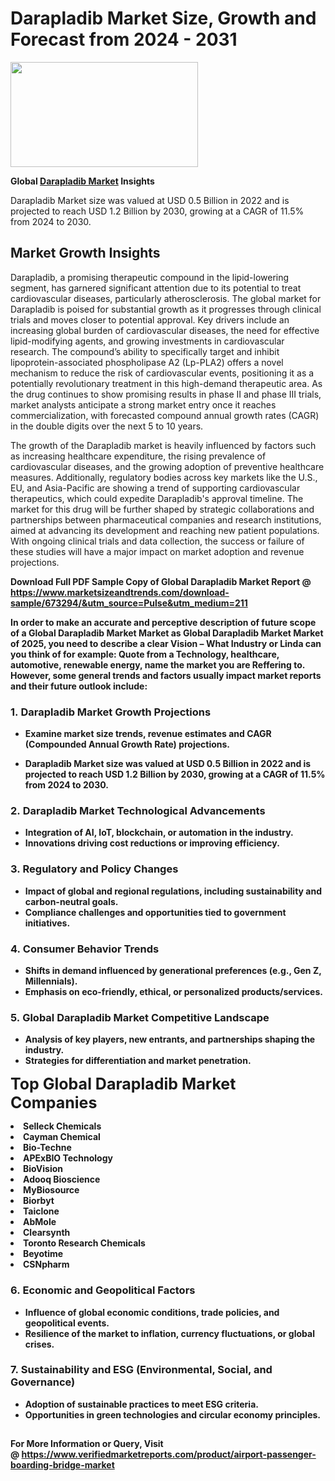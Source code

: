 <H1>Darapladib Market Size, Growth and Forecast from 2024 - 2031</H1><img class="aligncenter size-medium wp-image-584254" src="https://thirdeyenews.in/wp-content/uploads/2024/09/Global-Market-Research-300x168.jpeg" alt="" width="300" height="168" /><p><strong>Global&nbsp;<a href="https://www.marketsizeandtrends.com/download-sample/673294/&amp;utm_source=Pulse&amp;utm_medium=211">Darapladib Market</a> Insights</strong></p><p>Darapladib Market size was valued at USD 0.5 Billion in 2022 and is projected to reach USD 1.2 Billion by 2030, growing at a CAGR of 11.5% from 2024 to 2030.</p><p><h2>Market Growth Insights</h2> <p>Darapladib, a promising therapeutic compound in the lipid-lowering segment, has garnered significant attention due to its potential to treat cardiovascular diseases, particularly atherosclerosis. The global market for Darapladib is poised for substantial growth as it progresses through clinical trials and moves closer to potential approval. Key drivers include an increasing global burden of cardiovascular diseases, the need for effective lipid-modifying agents, and growing investments in cardiovascular research. The compound’s ability to specifically target and inhibit lipoprotein-associated phospholipase A2 (Lp-PLA2) offers a novel mechanism to reduce the risk of cardiovascular events, positioning it as a potentially revolutionary treatment in this high-demand therapeutic area. As the drug continues to show promising results in phase II and phase III trials, market analysts anticipate a strong market entry once it reaches commercialization, with forecasted compound annual growth rates (CAGR) in the double digits over the next 5 to 10 years.</p> <p><strong></strong></p> <p>The growth of the Darapladib market is heavily influenced by factors such as increasing healthcare expenditure, the rising prevalence of cardiovascular diseases, and the growing adoption of preventive healthcare measures. Additionally, regulatory bodies across key markets like the U.S., EU, and Asia-Pacific are showing a trend of supporting cardiovascular therapeutics, which could expedite Darapladib's approval timeline. The market for this drug will be further shaped by strategic collaborations and partnerships between pharmaceutical companies and research institutions, aimed at advancing its development and reaching new patient populations. With ongoing clinical trials and data collection, the success or failure of these studies will have a major impact on market adoption and revenue projections. <p><strong></p><p><span class=""><strong>Download Full PDF Sample Copy of Global Darapladib Market Report</strong> @ <a href="https://www.marketsizeandtrends.com/download-sample/673294/&amp;utm_source=Pulse&amp;utm_medium=211" target="_blank">https://www.marketsizeandtrends.com/download-sample/673294/&amp;utm_source=Pulse&amp;utm_medium=211</a></span></p><p>In order to make an accurate and perceptive description of future scope of a Global&nbsp;Darapladib Market Market as Global&nbsp;Darapladib Market Market of 2025, you need to describe a clear Vision &ndash; What Industry or Linda can you think of for example: Quote from a Technology, healthcare, automotive, renewable energy, name the market you are Reffering to. However, some general trends and factors usually impact market reports and their future outlook include:</p><h3>1.&nbsp;<strong>Darapladib Market Growth Projections</strong></h3><ul><li>Examine market size trends, revenue estimates and CAGR (Compounded Annual Growth Rate) projections.</li><li><p>Darapladib Market size was valued at USD 0.5 Billion in 2022 and is projected to reach USD 1.2 Billion by 2030, growing at a CAGR of 11.5% from 2024 to 2030.</p></li></ul><h3>2.&nbsp;<strong>Darapladib Market Technological Advancements</strong></h3><ul><li>Integration of AI, IoT, blockchain, or automation in the industry.</li><li>Innovations driving cost reductions or improving efficiency.</li></ul><h3>3.&nbsp;<strong>Regulatory and Policy Changes</strong></h3><ul><li>Impact of global and regional regulations, including sustainability and carbon-neutral goals.</li><li>Compliance challenges and opportunities tied to government initiatives.</li></ul><h3>4.&nbsp;<strong>Consumer Behavior Trends</strong></h3><ul><li>Shifts in demand influenced by generational preferences (e.g., Gen Z, Millennials).</li><li>Emphasis on eco-friendly, ethical, or personalized products/services.</li></ul><h3>5.&nbsp;<strong>Global Darapladib Market Competitive Landscape</strong></h3><ul><li>Analysis of key players, new entrants, and partnerships shaping the industry.</li><li>Strategies for differentiation and market penetration.</li></ul><p data-pm-slice="1 1 []"><span style="color: inherit; font-family: inherit; font-size: 25px;">Top Global Darapladib Market Companies</span></p><div class="" data-test-id=""><p><li>Selleck Chemicals</li><li> Cayman Chemical</li><li> Bio-Techne</li><li> APExBIO Technology</li><li> BioVision</li><li> Adooq Bioscience</li><li> MyBiosource</li><li> Biorbyt</li><li> Taiclone</li><li> AbMole</li><li> Clearsynth</li><li> Toronto Research Chemicals</li><li> Beyotime</li><li> CSNpharm</li></p></div><h3>6.&nbsp;<strong>Economic and Geopolitical Factors</strong></h3><ul><li>Influence of global economic conditions, trade policies, and geopolitical events.</li><li>Resilience of the market to inflation, currency fluctuations, or global crises.</li></ul><h3>7.&nbsp;<strong>Sustainability and ESG (Environmental, Social, and Governance)</strong></h3><ul><li>Adoption of sustainable practices to meet ESG criteria.</li><li>Opportunities in green technologies and circular economy principles.</li></ul><h2><strong style="font-size: 14px;">For More Information or Query, Visit @&nbsp;</strong><a style="background-color: #ffffff; font-size: 14px;" href="https://www.marketsizeandtrends.com/report/darapladib-market/" target="_blank">https://www.verifiedmarketreports.com/product/airport-passenger-boarding-bridge-market</a></h2>
